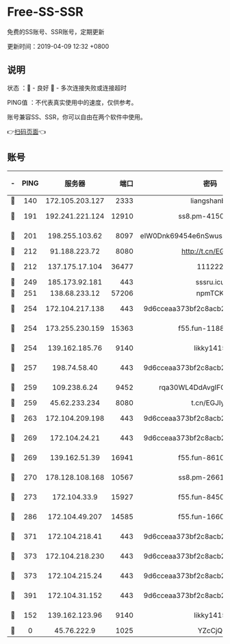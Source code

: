 # Free-SS-SSR

免费的SS账号、SSR账号，定期更新

更新时间：2019-04-09 12:32 +0800

## 说明

状态     ：🙂 - 良好 🙁 - 多次连接失败或连接超时

PING值   ：不代表真实使用中的速度，仅供参考。

账号兼容SS、SSR，你可以自由在两个软件中使用。

👉[扫码页面](https://liesauer.github.io/Free-SS-SSR/)👈

## 账号

|-|PING|服务器|端口|密码|加密方式|区域|
|:----:|:----:|:-----:|-----:|:----:|:----:|:----:|
|🙂|140|172.105.203.127|2333|liangshanbo|chacha20|JP|
|🙂|191|192.241.221.124|12910|ss8.pm-41500816|aes-256-cfb|US|
|🙂|201|198.255.103.62|8097|eIW0Dnk69454e6nSwuspv9DmS201tQ0D|aes-256-cfb|US|
|🙂|212|91.188.223.72|8080|http://t.cn/EGJIyrl|rc4-md5|RU|
|🙂|212|137.175.17.104|36477|111222|aes-256-cfb|US|
|🙂|249|185.173.92.181|443|sssru.icu|rc4-md5|RU|
|🙂|251|138.68.233.12|57206|npmTCK|rc4-md5|US|
|🙂|254|172.104.217.138|443|9d6cceaa373bf2c8acb22e60b6a58be6|aes-256-cfb|US|
|🙂|254|173.255.230.159|15363|f55.fun-11880887|aes-256-cfb|US|
|🙂|254|139.162.185.76|9140|likky1415|aes-256-cfb|DE|
|🙂|257|198.74.58.40|443|9d6cceaa373bf2c8acb22e60b6a58be6|aes-256-cfb|US|
|🙂|259|109.238.6.24|9452|rqa30WL4DdAvgIFG6Fs3znzTa|aes-256-cfb|FR|
|🙂|259|45.62.233.234|8080|t.cn/EGJIyrl|rc4-md5|CA|
|🙂|263|172.104.209.198|443|9d6cceaa373bf2c8acb22e60b6a58be6|aes-256-cfb|US|
|🙂|269|172.104.24.21|443|9d6cceaa373bf2c8acb22e60b6a58be6|aes-256-cfb|US|
|🙂|269|139.162.51.39|16941|f55.fun-86104902|aes-256-cfb|SG|
|🙂|270|178.128.108.168|10567|ss8.pm-26616836|aes-256-cfb|SG|
|🙂|273|172.104.33.9|15927|f55.fun-84501101|aes-256-cfb|SG|
|🙂|286|172.104.49.207|14585|f55.fun-16609234|aes-256-cfb|SG|
|🙂|371|172.104.218.41|443|9d6cceaa373bf2c8acb22e60b6a58be6|aes-256-cfb|US|
|🙂|373|172.104.218.230|443|9d6cceaa373bf2c8acb22e60b6a58be6|aes-256-cfb|US|
|🙂|373|172.104.215.24|443|9d6cceaa373bf2c8acb22e60b6a58be6|aes-256-cfb|US|
|🙂|391|172.104.31.152|443|9d6cceaa373bf2c8acb22e60b6a58be6|aes-256-cfb|US|
|🙁|152|139.162.123.96|9140|likky1415|aes-256-cfb|JP|
|🙁|0|45.76.222.9|1025|YZcCjQ|rc4-md5|JP|
